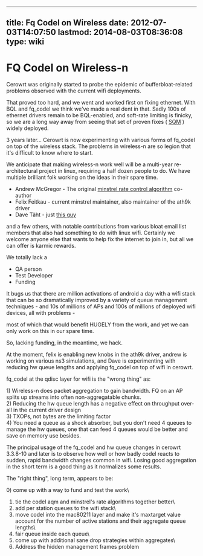 
---
title: Fq Codel on Wireless
date: 2012-07-03T14:07:50
lastmod: 2014-08-03T08:36:08
type: wiki
---
FQ Codel on Wireless-n
======================

Cerowrt was originally started to probe the epidemic of
bufferbloat-related problems observed with the current wifi deployments.

That proved too hard, and we went and worked first on fixing ethernet.
With BQL and fq\_codel we think we've made a real dent in that. Sadly
100s of ethernet drivers remain to be BQL-enabled, and soft-rate
limiting is finicky, so we are a long way away from seeing that set of
proven fixes ( [SQM](SQM.md) ) widely deployed.

3 years later... Cerowrt is now experimenting with various forms of
fq\_codel on top of the wireless stack. The problems in wireless-n are
so legion that it's difficult to know where to start.

We anticipate that making wireless-n work well will be a multi-year
re-architectural project in linux, requiring a half dozen people to do.
We have multiple brilliant folk working on the ideas in their spare
time.

-   Andrew McGregor - The original [minstrel rate control
    algorithm](http://linuxwireless.org/en/developers/Documentation/mac80211/RateControl/minstrel/)
    co-author
-   Felix Feitkau - current minstrel maintainer, also maintainer of the
    ath9k driver
-   Dave Täht - just [this
    guy](http://the-edge.blogspot.com/2010/10/who-invented-embedded-linux-based.html)

and a few others, with notable contributions from various bloat email
list members that also had something to do with linux wifi. Certainly we
welcome anyone else that wants to help fix the internet to join in, but
all we can offer is karmic rewards.

We totally lack a

-   QA person
-   Test Developer
-   Funding

It bugs us that there are million activations of android a day with a
wifi stack that can be so dramatically improved by a variety of queue
management techniques - and 10s of millions of APs and 100s of millions
of deployed wifi devices, all with problems -

most of which that would benefit HUGELY from the work, and yet we can
only work on this in our spare time.

So, lacking funding, in the meantime, we hack.

At the moment, felix is enabling new knobs in the ath9k driver, andrew
is working on various ns3 simulations, and Dave is experimenting with
reducing hw queue lengths and applying fq\_codel on top of wifi in
cerowrt.

fq\_codel at the qdisc layer for wifi is the "wrong thing" as:

1\) Wireless-n does packet aggregation to gain bandwidth. FQ on an AP
splits up streams into often non-aggregatable chunks.\
2) Reducing the hw queue length has a negative effect on throughput
over-all in the current driver design\
3) TXOPs, not bytes are the limiting factor\
4) You need **a** queue as a shock absorber, but you don't need 4 queues
to manage the hw queues, one that can feed 4 queues would be better and
save on memory use besides.

The principal usage of the fq\_codel and hw queue changes in cerowrt
3.3.8-10 and later is to observe how well or how badly codel reacts to
sudden, rapid bandwidth changes common in wifi. Losing good aggregation
in the short term is a good thing as it normalizes some results.

The "right thing", long term, appears to be:

0\) come up with a way to fund and test the work\
1) tie the codel aqm and minstrel's rate algorithms together better\
2) add per station queues to the wifi stack\
3) move codel into the mac80211 layer and make it's maxtarget value
account for the number of active stations and their aggregate queue
lengths\
4) fair queue inside each queue\
5) come up with additional sane drop strategies within aggregates\
6) Address the hidden management frames problem
